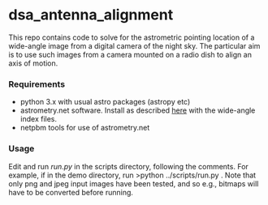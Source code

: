 # dsa_antenna_alignment

This repo contains code to solve for the astrometric pointing location of a wide-angle image from a digital camera of the night sky. The particular aim is to use such images from a camera mounted on a radio dish to align an axis of motion.

### Requirements

* python 3.x with usual astro packages (astropy etc)
* astrometry.net software. Install as described [here](http://astrometry.net/doc/readme.html) with the wide-angle index files.
* netpbm tools for use of astrometry.net

### Usage

Edit and run *run.py* in the scripts directory, following the comments. For example, if in the demo directory, run >python ../scripts/run.py . Note that only png and jpeg input images have been tested, and so e.g., bitmaps will have to be converted before running. 




